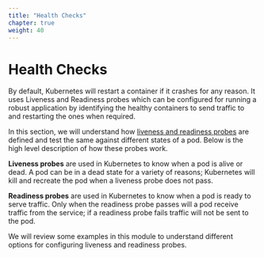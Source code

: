 ```yaml
---
title: "Health Checks"
chapter: true
weight: 40
---
```


# Health Checks

By default, Kubernetes will restart a container if it crashes for any reason. It uses Liveness and Readiness probes which can be configured for running a robust application by identifying the healthy containers to send traffic to and restarting the ones when required.

In this section, we will understand how [liveness and readiness probes](https://kubernetes.io/docs/tasks/configure-pod-container/configure-liveness-readiness-probes/) are defined and test the same against different states of a pod. Below is the high level description of how these probes work.

**Liveness probes** are used in Kubernetes to know when a pod is alive or dead. A pod can be in a dead state for a variety of reasons; Kubernetes will kill and recreate the pod when a liveness probe does not pass.

**Readiness probes** are used in Kubernetes to know when a pod is ready to serve traffic. Only when the readiness probe passes will a pod receive traffic from the service; if a readiness probe fails traffic will not be sent to the pod.

We will review some examples in this module to understand different options for configuring liveness and readiness probes.
